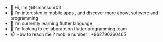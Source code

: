 - 👋 Hi, I’m @itsmansoor03
- 👀 I’m interested in mobile apps , and discover more abowt softwere and programming
- 🌱 I’m currently learning flutter language 
- 💞️ I’m looking to collaborate on flutter programming team
- 📫 How to reach me ? mobile number : +962790360465

<!---
itsmansoor03/itsmansoor03 is a ✨ special ✨ repository because its `README.md` (this file) appears on your GitHub profile.
You can click the Preview link to take a look at your changes.
--->

